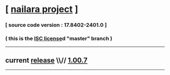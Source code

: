 
# [ [nailara project](http://www.nailara.net/) ]

### [ source code version : 17.8402-2401.0 ]

### ( this is the [ISC license](license)d "master" branch )
---
## current [release](https://github.com/anotherlink/nailara/releases) \\\\// [1.00.7](https://github.com/anotherlink/nailara/releases/tag/1.00.7)
---
